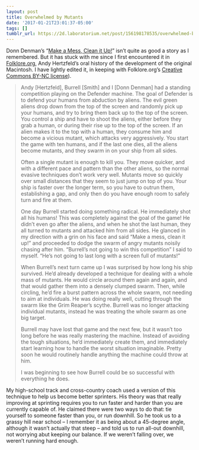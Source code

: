 ```yaml
---
layout: post
title: Overwhelmed by Mutants
date: '2017-01-21T23:01:37-05:00'
tags: []
tumblr_url: https://2d.laboratorium.net/post/156198178535/overwhelmed-by-mutants
---
```

Donn Denman’s “[Make a Mess, Clean it Up!](http://www.folklore.org/StoryView.py?story=Make_a_Mess,_Clean_it_Up!.txt)” isn’t quite as good a story as I remembered. But it has stuck with me since I first encountered it in [Folklore.org](http://www.folklore.org/index.py), Andy Hertzfeld’s oral history of the development of the original Macintosh. I have lightly edited it, in keeping with Folklore.org’s [Creative Commons BY-NC license](https://creativecommons.org/licenses/by-nc/1.0/)).

> Andy [Hertzfeld], Burrell [Smith] and I [Donn Denman] had a standing competition playing on the Defender machine. The goal of Defender is to defend your humans from abduction by aliens. The evil green aliens drop down from the top of the screen and randomly pick up your humans, and try to bring them back up to the top of the screen. You control a ship and have to shoot the aliens, either before they grab a human, or during their rise up to the top of the screen. If an alien makes it to the top with a human, they consume him and become a vicious mutant, which attacks very aggressively. You start the game with ten humans, and if the last one dies, all the aliens become mutants, and they swarm in on your ship from all sides.
> 
> Often a single mutant is enough to kill you. They move quicker, and with a different pace and pattern than the other aliens, so the normal evasive techniques don’t work very well. Mutants move so quickly over small distances that they seem to just jump on top of you. Your ship is faster over the longer term, so you have to outrun them, establishing a gap, and only then do you have enough room to safely turn and fire at them.
> 
> One day Burrell started doing something radical. He immediately shot all his humans! This was completely against the goal of the game! He didn’t even go after the aliens, and when he shot the last human, they all turned to mutants and attacked him from all sides. He glanced in my direction with a grin on his face and said “Make a mess, clean it up!” and proceeded to dodge the swarm of angry mutants noisily chasing after him. “Burrell’s not going to win this competition” I said to myself. “He’s not going to last long with a screen full of mutants!”
> 
> When Burrell’s next turn came up I was surprised by how long his ship survived. He’d already developed a technique for dealing with a whole mass of mutants. He would circle around them again and again, and that would gather them into a densely clumped swarm. Then, while circling, he’d fire a burst pattern across the whole swarm, not needing to aim at individuals. He was doing really well, cutting through the swarm like the Grim Reaper’s scythe. Burrell was no longer attacking individual mutants, instead he was treating the whole swarm as one big target.
> 
> Burrell may have lost that game and the next few, but it wasn’t too long before he was really mastering the machine. Instead of avoiding the tough situations, he’d immediately create them, and immediately start learning how to handle the worst situation imaginable. Pretty soon he would routinely handle anything the machine could throw at him.
> 
> I was beginning to see how Burrell could be so successful with everything he does.

My high-school track and cross-country coach used a version of this technique to help us become better sprinters. His theory was that really improving at sprinting requires you to run faster and harder than you are currently capable of. He claimed there were two ways to do that: tie yourself to someone faster than you, or run downhill. So he took us to a grassy hill near school – I remember it as being about a 45-degree angle, although it wasn’t actually that steep – and told us to run all-out downhill, not worrying abut keeping our balance. If we weren’t falling over, we weren’t running hard enough.

